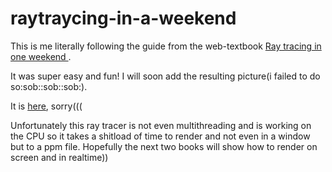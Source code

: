 # raytraycing-in-a-weekend

<p>This is me literally following the guide from the web-textbook <a href="https://raytracing.github.io/books/RayTracingInOneWeekend.html#thevec3class/colorutilityfunctions"> Ray tracing in one weekend </a>.</p>
  <p> It was super easy and fun! I will soon add the resulting picture(i failed to do so:sob::sob::sob:).</p>
 <p> It is <a href="https://github.com/WhoLeb/raytraycing-in-a-weekend/blob/main/x64/Release/image.jpg"> here</a>, sorry(((</p>
  
  <p> Unfortunately this ray tracer is not even multithreading and is working on the CPU so it takes a shitload of time to render and not even in a window but to a ppm file. Hopefully the next two books will show how to render on screen and in realtime))</p>

